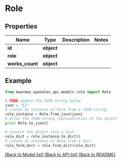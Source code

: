 # Role


## Properties

Name | Type | Description | Notes
------------ | ------------- | ------------- | -------------
**id** | **object** |  | 
**role** | **object** |  | 
**works_count** | **object** |  | 

## Example

```python
from mearman_openalex_api.models.role import Role

# TODO update the JSON string below
json = "{}"
# create an instance of Role from a JSON string
role_instance = Role.from_json(json)
# print the JSON string representation of the object
print Role.to_json()

# convert the object into a dict
role_dict = role_instance.to_dict()
# create an instance of Role from a dict
role_form_dict = role.from_dict(role_dict)
```
[[Back to Model list]](../README.md#documentation-for-models) [[Back to API list]](../README.md#documentation-for-api-endpoints) [[Back to README]](../README.md)


